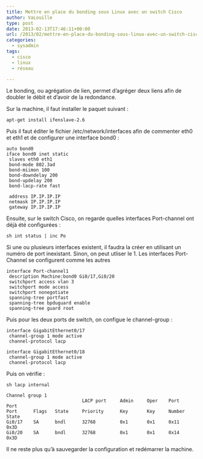 ```yaml
---
title: Mettre en place du bonding sous Linux avec un switch Cisco
author: VaLouille
type: post
date: 2013-02-13T17:46:11+00:00
url: /2013/02/mettre-en-place-du-bonding-sous-linux-avec-un-switch-cisco/
categories:
  - sysadmin
tags:
  - cisco
  - linux
  - réseau

---
```

Le bonding, ou agrégation de lien, permet d&rsquo;agréger deux liens afin de doubler le débit et d&rsquo;avoir de la redondance.
  
Sur la machine, il faut installer le paquet suivant :

```
apt-get install ifenslave-2.6
```

Puis il faut éditer le fichier /etc/network/interfaces afin de commenter eth0 et eth1 et de configurer une interface bond0 :

```
auto bond0
iface bond0 inet static
 slaves eth0 eth1
 bond-mode 802.3ad
 bond-miimon 100
 bond-downdelay 200
 bond-updelay 200
 bond-lacp-rate fast

 address IP.IP.IP.IP
 netmask IP.IP.IP.IP
 gateway IP.IP.IP.IP
```

Ensuite, sur le switch Cisco, on regarde quelles interfaces Port-channel ont déjà été configurées :

```
sh int status | inc Po
```

Si une ou plusieurs interfaces existent, il faudra la créer en utilisant un numéro de port inexistant. Sinon, on peut utliser le 1. Les interfaces Port-Channel se configurent comme les autres

```
interface Port-channel1
 description Machine:bond0 Gi0/17,Gi0/20
 switchport access vlan 3
 switchport mode access
 switchport nonegotiate
 spanning-tree portfast
 spanning-tree bpduguard enable
 spanning-tree guard root
```

Puis pour les deux ports de switch, on configue le channel-group :

```
interface GigabitEthernet0/17
 channel-group 1 mode active
 channel-protocol lacp
```

```
interface GigabitEthernet0/18
 channel-group 1 mode active
 channel-protocol lacp
```

Puis on vérifie :

```
sh lacp internal
```

```
Channel group 1
                            LACP port     Admin     Oper    Port        Port
Port      Flags   State     Priority      Key       Key     Number      State
Gi0/17    SA      bndl      32768         0x1       0x1     0x11        0x3D  
Gi0/20    SA      bndl      32768         0x1       0x1     0x14        0x3D
```

Il ne reste plus qu&rsquo;à sauvegarder la configuration et redémarrer la machine.

